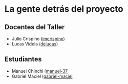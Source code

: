 # La gente detrás del proyecto

## Docentes del Taller

* Julio Crispino ([jmcrispino](https://github.com/jmcrispino))
* Lucas Videla ([delucas](https://github.com/delucas))

## Estudiantes

* Manuel Chinchi ([manuel-37](https://github.com/manuel-37)
* Gabriel Maciel ([gabriel-maciel](https://github.com/gabriel-maciel)
